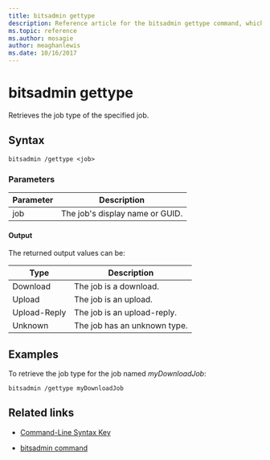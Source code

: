 ```yaml
---
title: bitsadmin gettype
description: Reference article for the bitsadmin gettype command, which retrieves the job type of the specified job.
ms.topic: reference
ms.author: mosagie
author: meaghanlewis
ms.date: 10/16/2017
---
```



# bitsadmin gettype

Retrieves the job type of the specified job.

## Syntax

```
bitsadmin /gettype <job>
```

### Parameters

| Parameter | Description |
| -------------- | -------------- |
| job | The job's display name or GUID. |

#### Output

The returned output values can be:

| Type | Description |
| --------------- | ----------- |
| Download | The job is a download. |
| Upload | The job is an upload. |
| Upload-Reply | The job is an upload-reply. |
| Unknown | The job has an unknown type. |

## Examples

To retrieve the job type for the job named *myDownloadJob*:

```
bitsadmin /gettype myDownloadJob
```

## Related links

- [Command-Line Syntax Key](command-line-syntax-key.md)

- [bitsadmin command](bitsadmin.md)
